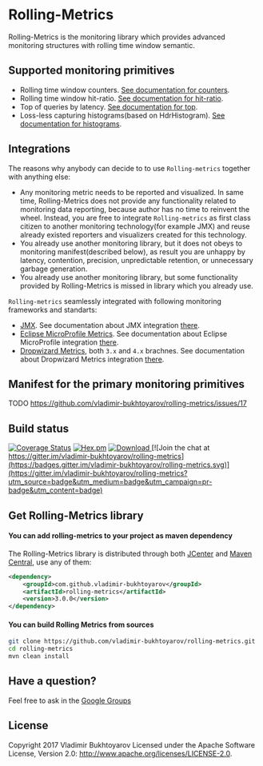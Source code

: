 # Rolling-Metrics
Rolling-Metrics is the monitoring library which provides advanced monitoring structures with rolling time window semantic.

## Supported monitoring primitives
* Rolling time window counters. [See documentation for counters](doc-pages/metrics/counters.md).
* Rolling time window hit-ratio. [See documentation for hit-ratio](doc-pages/metrics/hit-ratio.md).
* Top of queries by latency. [See documentation for top](doc-pages/metrics/top.md).
* Loss-less capturing histograms(based on HdrHistogram). [See documentation for histograms](doc-pages/metrics/histograms.md).

## Integrations
The reasons why anybody can decide to to use ```Rolling-metrics``` together with anything else:
* Any monitoring metric needs to be reported and visualized. In same time, Rolling-Metrics does not provide any functionality related to monitoring data reporting,
because author has no time to reinvent the wheel. Instead, you are free to integrate ```Rolling-metrics``` as first class citizen to another monitoring technology(for example JMX)
and reuse already existed reporters and visualizers created for this technology.
* You already use another monitoring library, but it does not obeys to monitoring manifest(described below), as result you are unhappy by latency, contention, precision, unpredictable retention, or unnecessary garbage generation.
* You already use another monitoring library, but some functionality provided by Rolling-Metrics is missed in library which you already use.

```Rolling-metrics``` seamlessly integrated with following monitoring frameworks and standarts:
* [JMX](http://www.oracle.com/technetwork/java/javase/tech/javamanagement-140525.html). See documentation about JMX integration [there](doc-pages/integration/jmx.md).
* [Eclipse MicroProfile Metrics](https://github.com/eclipse/microprofile-metrics). See documentation about Eclipse MicroProfile integration [there](doc-pages/integration/eclipse-microprofile.md).
* [Dropwizard Metrics](http://metrics.dropwizard.io), both ```3.x``` and ```4.x``` brachnes. See documentation about Dropwizard Metrics integration [there](doc-pages/integration/jmx.md).

## Manifest for the primary monitoring primitives
TODO https://github.com/vladimir-bukhtoyarov/rolling-metrics/issues/17


## Build status
[![Coverage Status](https://coveralls.io/repos/github/vladimir-bukhtoyarov/rolling-metrics/badge.svg?branch=master)](https://coveralls.io/github/vladimir-bukhtoyarov/rolling-metrics?branch=master)
[![Hex.pm](https://img.shields.io/hexpm/l/plug.svg)](http://www.apache.org/licenses/LICENSE-2.0)
[![Download](https://api.bintray.com/packages/vladimir-bukhtoyarov/maven/rolling-metrics/images/download.svg) ](https://bintray.com/vladimir-bukhtoyarov/maven/rolling-metrics/_latestVersion)
[![Join the chat at https://gitter.im/vladimir-bukhtoyarov/rolling-metrics](https://badges.gitter.im/vladimir-bukhtoyarov/rolling-metrics.svg)](https://gitter.im/vladimir-bukhtoyarov/rolling-metrics?utm_source=badge&utm_medium=badge&utm_campaign=pr-badge&utm_content=badge)

## Get Rolling-Metrics library

#### You can add rolling-metrics to your project as maven dependency

The Rolling-Metrics library is distributed through both [JCenter](https://bintray.com/bintray/jcenter?filterByPkgName=rolling-metrics) and [Maven Central](http://search.maven.org/),
use any of them:
```xml
<dependency>
    <groupId>com.github.vladimir-bukhtoyarov</groupId>
    <artifactId>rolling-metrics</artifactId>
    <version>3.0.0</version>
</dependency>
```

#### You can build Rolling Metrics from sources

```bash
git clone https://github.com/vladimir-bukhtoyarov/rolling-metrics.git
cd rolling-metrics
mvn clean install
```

Have a question?
----------------
Feel free to ask in the [Google Groups](https://groups.google.com/forum/?hl=en#!forum/rolling-metrics)

License
-------
Copyright 2017 Vladimir Bukhtoyarov
Licensed under the Apache Software License, Version 2.0: <http://www.apache.org/licenses/LICENSE-2.0>.
